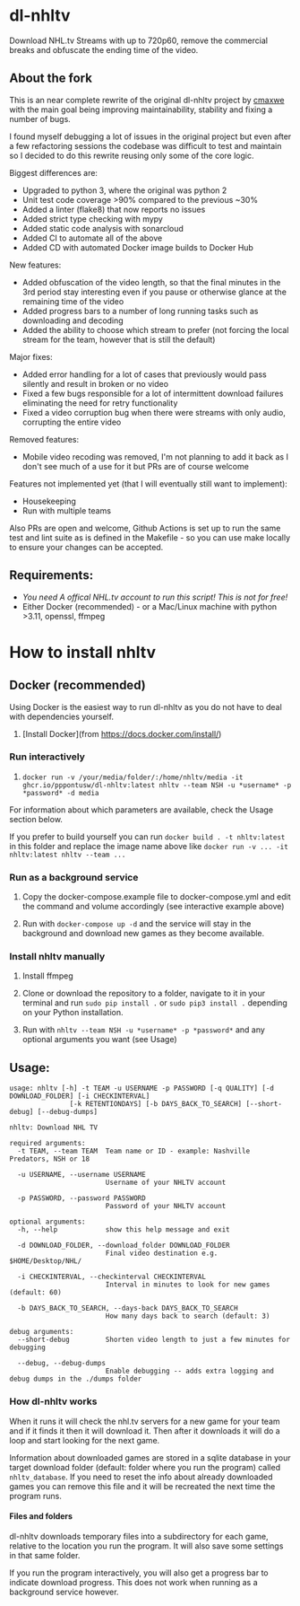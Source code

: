# dl-nhltv

Download NHL.tv Streams with up to 720p60, remove the commercial breaks and obfuscate the ending time of
the video.

## About the fork

This is an near complete rewrite of the original dl-nhltv project by [cmaxwe](https://github.com/cmaxwe/dl-nhltv) with 
the main goal being improving maintainability, stability and fixing a number of bugs. 

I found myself debugging a lot of issues in the original project but even after a few refactoring sessions the codebase was difficult to test
and maintain so I decided to do this rewrite reusing only some of the core logic.

Biggest differences are:
- Upgraded to python 3, where the original was python 2
- Unit test code coverage >90% compared to the previous ~30%
- Added a linter (flake8) that now reports no issues
- Added strict type checking with mypy
- Added static code analysis with sonarcloud
- Added CI to automate all of the above
- Added CD with automated Docker image builds to Docker Hub

New features:
- Added obfuscation of the video length, so that the final minutes in the 3rd period stay interesting even if you pause or otherwise glance at the remaining time of the video
- Added progress bars to a number of long running tasks such as downloading and decoding
- Added the ability to choose which stream to prefer (not forcing the local stream for the team, however that is still the default)

Major fixes:
- Added error handling for a lot of cases that previously would pass silently and result in broken or no video
- Fixed a few bugs responsible for a lot of intermittent download failures eliminating the need for retry functionality
- Fixed a video corruption bug when there were streams with only audio, corrupting the entire video

Removed features:
- Mobile video recoding was removed, I'm not planning to add it back as I don't see much of a use for it but PRs are of course welcome

Features not implemented yet (that I will eventually still want to implement):
- Housekeeping
- Run with multiple teams

Also PRs are open and welcome, Github Actions is set up to run the same test and lint suite as is defined
in the Makefile - so you can use make locally to ensure your changes can be accepted.

## Requirements:

- _You need A offical NHL.tv account to run this script! This is not for free!_
- Either Docker (recommended) - or a Mac/Linux machine with python >3.11, openssl, ffmpeg

# How to install nhltv

## Docker (recommended)

Using Docker is the easiest way to run dl-nhltv as you do not have to deal with dependencies yourself.


1. [Install Docker](from https://docs.docker.com/install/)

### Run interactively 

1. `docker run -v /your/media/folder/:/home/nhltv/media -it ghcr.io/pppontusw/dl-nhltv:latest nhltv --team NSH -u *username* -p *password* -d media`

For information about which parameters are available, check the Usage section below.

If you prefer to build yourself you can run `docker build . -t nhltv:latest` in this folder and replace the image name above like `docker run -v ... -it nhltv:latest nhltv --team ...`

### Run as a background service

1. Copy the docker-compose.example file to docker-compose.yml and edit the command and volume accordingly (see interactive example above) 

2. Run with `docker-compose up -d` and the service will stay in the background and download new games as they become available.


### Install nhltv manually

1. Install ffmpeg

2. Clone or download the repository to a folder, navigate to it in your terminal and run `sudo pip install .` or `sudo pip3 install .` depending on your Python installation.

3. Run with `nhltv --team NSH -u *username* -p *password*` and any optional arguments you want (see Usage)


## Usage:

```
usage: nhltv [-h] -t TEAM -u USERNAME -p PASSWORD [-q QUALITY] [-d DOWNLOAD_FOLDER] [-i CHECKINTERVAL]
               [-k RETENTIONDAYS] [-b DAYS_BACK_TO_SEARCH] [--short-debug] [--debug-dumps]

nhltv: Download NHL TV

required arguments:
  -t TEAM, --team TEAM  Team name or ID - example: Nashville Predators, NSH or 18

  -u USERNAME, --username USERNAME
                        Username of your NHLTV account

  -p PASSWORD, --password PASSWORD
                        Password of your NHLTV account

optional arguments:
  -h, --help            show this help message and exit

  -d DOWNLOAD_FOLDER, --download_folder DOWNLOAD_FOLDER
                        Final video destination e.g. $HOME/Desktop/NHL/

  -i CHECKINTERVAL, --checkinterval CHECKINTERVAL
                        Interval in minutes to look for new games (default: 60)

  -b DAYS_BACK_TO_SEARCH, --days-back DAYS_BACK_TO_SEARCH
                        How many days back to search (default: 3)

debug arguments:
  --short-debug         Shorten video length to just a few minutes for debugging

  --debug, --debug-dumps
                        Enable debugging -- adds extra logging and debug dumps in the ./dumps folder
```

### How dl-nhltv works

When it runs it will check the nhl.tv servers for a new game for your team and if it finds it then it will 
download it. Then after it downloads it will do a loop and start looking for the next game. 

Information about downloaded games are stored in a sqlite database in your target download folder (default:
folder where you run the program) called `nhltv_database`. If you need to reset the info about already downloaded
games you can remove this file and it will be recreated the next time the program runs.


#### Files and folders

dl-nhltv downloads temporary files into a subdirectory for each game, relative to the location you run the program.
It will also save some settings in that same folder. 

If you run the program interactively, you will also get a progress bar to indicate download progress. 
This does not work when running as a background service however.
